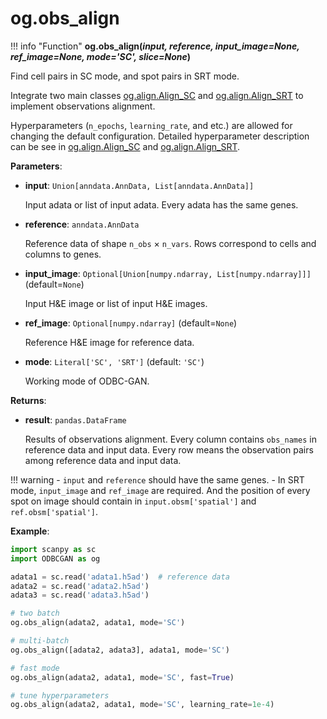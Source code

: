 # og.obs_align

!!! info "Function"
    <b>og.obs_align(<i>input, reference, input_image=None, ref_image=None, mode='SC', slice=None</i>)</b>

Find cell pairs in SC mode, and spot pairs in SRT mode.

Integrate two main classes [og.align.Align_SC](./Align_SC.md) and [og.align.Align_SRT](./Align_SRT.md) to implement observations alignment.

Hyperparameters (`n_epochs`, `learning_rate`, and etc.) are allowed for changing the default configuration. Detailed hyperparameter description can be see in [og.align.Align_SC](./Align_SC.md) and [og.align.Align_SRT](./Align_SRT.md).

**Parameters**:

- **input**: `Union[anndata.AnnData, List[anndata.AnnData]]`

    Input adata or list of input adata. Every adata has the same genes.

- **reference**: `anndata.AnnData`

    Reference data of shape `n_obs` × `n_vars`. Rows correspond to cells and columns to genes.

- **input_image**: `Optional[Union[numpy.ndarray, List[numpy.ndarray]]]` (default=`None`)

    Input H&E image or list of input H&E images.

- **ref_image**: `Optional[numpy.ndarray]` (default=`None`)

    Reference H&E image for reference data.

- **mode**: `Literal['SC', 'SRT']` (default: `'SC'`)

    Working mode of ODBC-GAN. 

**Returns**:

- **result**: `pandas.DataFrame`

    Results of observations alignment. Every column contains `obs_names` in reference data and input data. Every row means the observation pairs among reference data and input data.

!!! warning
    - `input` and `reference` should have the same genes.
    - In SRT mode, `input_image` and `ref_image` are required. And the position of every spot on image should contain in `input.obsm['spatial']` and `ref.obsm['spatial']`.

**Example**:
```python
import scanpy as sc
import ODBCGAN as og

adata1 = sc.read('adata1.h5ad')  # reference data
adata2 = sc.read('adata2.h5ad')
adata3 = sc.read('adata3.h5ad')

# two batch
og.obs_align(adata2, adata1, mode='SC')

# multi-batch
og.obs_align([adata2, adata3], adata1, mode='SC')

# fast mode
og.obs_align(adata2, adata1, mode='SC', fast=True)

# tune hyperparameters
og.obs_align(adata2, adata1, mode='SC', learning_rate=1e-4)
```